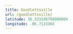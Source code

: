 ```yaml
---
title: Goodlettsville
url: /goodlettsville/
latitude: 36.323106700000004
longitude: -86.7133302
---
```

